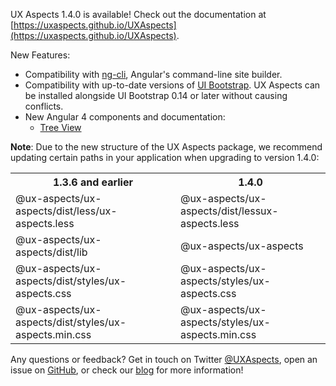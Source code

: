 UX Aspects 1.4.0 is available! Check out the documentation at [https://uxaspects.github.io/UXAspects](https://uxaspects.github.io/UXAspects).

New Features:
* Compatibility with [ng-cli](https://cli.angular.io/), Angular's command-line site builder.
* Compatibility with up-to-date versions of [UI Bootstrap](https://angular-ui.github.io/bootstrap/). UX Aspects can be installed alongside UI Bootstrap 0.14 or later without causing conflicts.
* New Angular 4 components and documentation:
    * [Tree View](https://uxaspects.github.io/UXAspects/#/components/tree-view#tree-view)

**Note**: Due to the new structure of the UX Aspects package, we recommend updating certain paths in your application when upgrading to version 1.4.0:

<table class="table">
<tr><th>1.3.6 and earlier</th><th>1.4.0</th></tr>
<tr><td>@ux-aspects/ux-aspects/dist/less/ux-aspects.less</td><td>@ux-aspects/ux-aspects/dist/lessux-aspects.less</td></tr>
<tr><td>@ux-aspects/ux-aspects/dist/lib</td><td>@ux-aspects/ux-aspects</td></tr>
<tr><td>@ux-aspects/ux-aspects/dist/styles/ux-aspects.css</td><td>@ux-aspects/ux-aspects/styles/ux-aspects.css</td></tr>
<tr><td>@ux-aspects/ux-aspects/dist/styles/ux-aspects.min.css</td><td>@ux-aspects/ux-aspects/styles/ux-aspects.min.css</td></tr>
</table>



Any questions or feedback? Get in touch on Twitter [@UXAspects](https://twitter.com/UXAspects), open an issue on [GitHub](https://github.com/UXAspects/UXAspects/issues), or check our [blog](https://uxaspects.github.io/UXAspects/#/blog) for more information!
